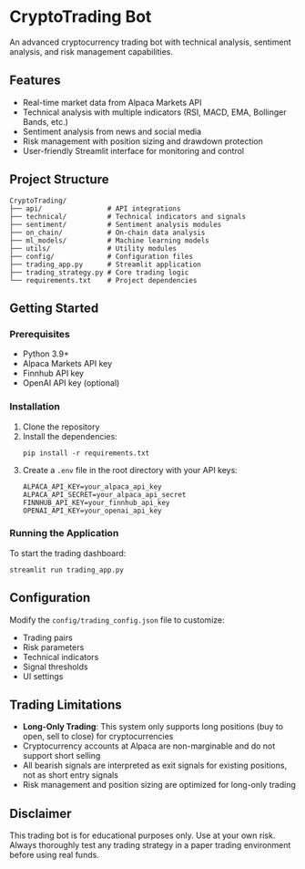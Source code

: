 # CryptoTrading Bot

An advanced cryptocurrency trading bot with technical analysis, sentiment analysis, and risk management capabilities.

## Features

- Real-time market data from Alpaca Markets API
- Technical analysis with multiple indicators (RSI, MACD, EMA, Bollinger Bands, etc.)
- Sentiment analysis from news and social media
- Risk management with position sizing and drawdown protection
- User-friendly Streamlit interface for monitoring and control

## Project Structure

```
CryptoTrading/
├── api/                # API integrations
├── technical/          # Technical indicators and signals
├── sentiment/          # Sentiment analysis modules
├── on_chain/           # On-chain data analysis
├── ml_models/          # Machine learning models
├── utils/              # Utility modules
├── config/             # Configuration files
├── trading_app.py      # Streamlit application
├── trading_strategy.py # Core trading logic
└── requirements.txt    # Project dependencies
```

## Getting Started

### Prerequisites

- Python 3.9+
- Alpaca Markets API key
- Finnhub API key
- OpenAI API key (optional)

### Installation

1. Clone the repository
2. Install the dependencies:
   ```
   pip install -r requirements.txt
   ```
3. Create a `.env` file in the root directory with your API keys:
   ```
   ALPACA_API_KEY=your_alpaca_api_key
   ALPACA_API_SECRET=your_alpaca_api_secret
   FINNHUB_API_KEY=your_finnhub_api_key
   OPENAI_API_KEY=your_openai_api_key
   ```

### Running the Application

To start the trading dashboard:

```
streamlit run trading_app.py
```

## Configuration

Modify the `config/trading_config.json` file to customize:

- Trading pairs
- Risk parameters
- Technical indicators
- Signal thresholds
- UI settings

## Trading Limitations

- **Long-Only Trading**: This system only supports long positions (buy to open, sell to close) for cryptocurrencies
- Cryptocurrency accounts at Alpaca are non-marginable and do not support short selling
- All bearish signals are interpreted as exit signals for existing positions, not as short entry signals
- Risk management and position sizing are optimized for long-only trading

## Disclaimer

This trading bot is for educational purposes only. Use at your own risk. Always thoroughly test any trading strategy in a paper trading environment before using real funds. 
